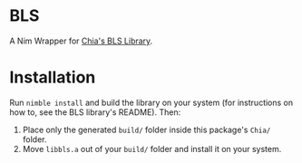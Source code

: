 # BLS

A Nim Wrapper for [Chia's BLS Library](https://github.com/chia-network/bls-signatures).


# Installation

Run `nimble install` and build the library on your system (for instructions on how to, see the BLS library's README). Then:
1) Place only the generated `build/` folder inside this package's `Chia/` folder.
2) Move `libbls.a` out of your `build/` folder and install it on your system.
